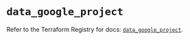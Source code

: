 # `data_google_project`

Refer to the Terraform Registry for docs: [`data_google_project`](https://registry.terraform.io/providers/hashicorp/google-beta/6.22.0/docs/data-sources/google_project).
